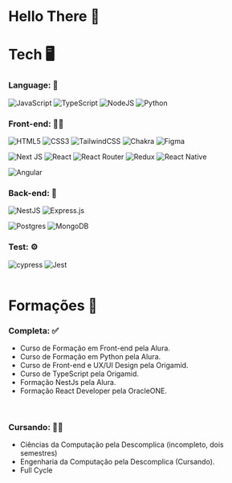 # Hello There 🤙

# Tech 🖥 

### Language: 📝 
![JavaScript](https://img.shields.io/badge/javascript-%23323330.svg?style=for-the-badge&logo=javascript&logoColor=%23F7DF1E)
![TypeScript](https://img.shields.io/badge/typescript-%23007ACC.svg?style=for-the-badge&logo=typescript&logoColor=white)
![NodeJS](https://img.shields.io/badge/node.js-6DA55F?style=for-the-badge&logo=node.js&logoColor=white)
![Python](https://img.shields.io/badge/python-3670A0?style=for-the-badge&logo=python&logoColor=ffdd54)
<br>
### Front-end: 👨‍🎨
![HTML5](https://img.shields.io/badge/html5-%23E34F26.svg?style=for-the-badge&logo=html5&logoColor=white)
![CSS3](https://img.shields.io/badge/css3-%231572B6.svg?style=for-the-badge&logo=css3&logoColor=white)
![TailwindCSS](https://img.shields.io/badge/tailwindcss-%2338B2AC.svg?style=for-the-badge&logo=tailwind-css&logoColor=white)
![Chakra](https://img.shields.io/badge/chakra-%234ED1C5.svg?style=for-the-badge&logo=chakraui&logoColor=white)
![Figma](https://img.shields.io/badge/figma-%23F24E1E.svg?style=for-the-badge&logo=figma&logoColor=white)

![Next JS](https://img.shields.io/badge/Next-black?style=for-the-badge&logo=next.js&logoColor=white)
![React](https://img.shields.io/badge/react-%2320232a.svg?style=for-the-badge&logo=react&logoColor=%2361DAFB)
![React Router](https://img.shields.io/badge/React_Router-CA4245?style=for-the-badge&logo=react-router&logoColor=white)
![Redux](https://img.shields.io/badge/redux-%23593d88.svg?style=for-the-badge&logo=redux&logoColor=white)
![React Native](https://img.shields.io/badge/react_native-%2320232a.svg?style=for-the-badge&logo=react&logoColor=%2361DAFB)

![Angular](https://img.shields.io/badge/angular-%23DD0031.svg?style=for-the-badge&logo=angular&logoColor=white)
<br>
### Back-end: 🤔
![NestJS](https://img.shields.io/badge/nestjs-%23E0234E.svg?style=for-the-badge&logo=nestjs&logoColor=white)
![Express.js](https://img.shields.io/badge/express.js-%23404d59.svg?style=for-the-badge&logo=express&logoColor=%2361DAFB)

![Postgres](https://img.shields.io/badge/postgres-%23316192.svg?style=for-the-badge&logo=postgresql&logoColor=white)
![MongoDB](https://img.shields.io/badge/MongoDB-%234ea94b.svg?style=for-the-badge&logo=mongodb&logoColor=white)
<br>
### Test: ⚙
![cypress](https://img.shields.io/badge/-cypress-%23E5E5E5?style=for-the-badge&logo=cypress&logoColor=058a5e)
![Jest](https://img.shields.io/badge/-jest-%23C21325?style=for-the-badge&logo=jest&logoColor=white)
<br>
<br>

# Formações 🏫

### Completa: ✅
- Curso de Formação em Front-end pela Alura.
- Curso de Formação em Python pela Alura.
- Curso de Front-end e UX/UI Design pela Origamid.
- Curso de TypeScript pela Origamid.
- Formação NestJs pela Alura.
- Formação React Developer pela OracleONE.
<br>

### Cursando: 🧑‍💻
- Ciências da Computação pela Descomplica (incompleto, dois semestres)
- Engenharia da Computação pela Descomplica (Cursando).
- Full Cycle
<br>



